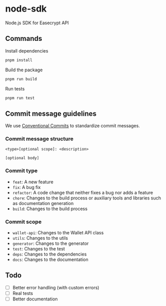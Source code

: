 # node-sdk

Node.js SDK for Easecrypt API

## Commands

Install dependencies

```bash
pnpm install
```

Build the package

```bash
pnpm run build
```

Run tests

```bash
pnpm run test
```

## Commit message guidelines

We use [Conventional Commits](https://conventionalcommits.org/) to standardize commit messages.

### Commit message structure

```
<type>[optional scope]: <description>

[optional body]
```

### Commit type

- `feat`: A new feature
- `fix`: A bug fix
- `refactor`: A code change that neither fixes a bug nor adds a feature
- `chore`: Changes to the build process or auxiliary tools and libraries such as documentation generation
- `build`: Changes to the build process

### Commit scope

- `wallet-api`: Changes to the Wallet API class
- `utils`: Changes to the utils
- `generator`: Changes to the generator
- `test`: Changes to the test
- `deps`: Changes to the dependencies
- `docs`: Changes to the documentation

## Todo

- [ ] Better error handling (with custom errors)
- [ ] Real tests
- [ ] Better documentation